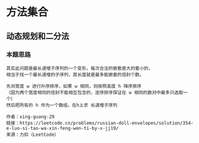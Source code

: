 # 方法集合

## 动态规划和二分法

### 本题思路
    其实此问题是最长递增子序列的一个变形，每次合法的嵌套是大的套小的，
    相当于找一个最长递增的子序列，其长度就是最多能嵌套的信封个数。

    先对宽度 w 进行升序排序，如果 w 相同，则按照高度 h 降序排序
    （因为两个宽度相同的信封不能相互包含的，逆序排序保证在 w 相同的数对中最多只选取一个）
    然后把所有的 h 作为一个数组，在h上求 长递增子序列

    作者：xing-guang-29
    链接：https://leetcode.cn/problems/russian-doll-envelopes/solution/354-e-luo-si-tao-wa-xin-feng-wen-ti-by-x-jj19/
    来源：力扣（LeetCode）